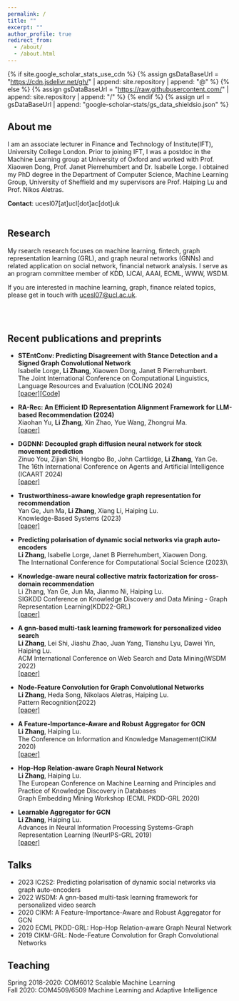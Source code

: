 ```yaml
---
permalink: /
title: ""
excerpt: ""
author_profile: true
redirect_from: 
  - /about/
  - /about.html
---
```


{% if site.google_scholar_stats_use_cdn %}
{% assign gsDataBaseUrl = "https://cdn.jsdelivr.net/gh/" | append: site.repository | append: "@" %}
{% else %}
{% assign gsDataBaseUrl = "https://raw.githubusercontent.com/" | append: site.repository | append: "/" %}
{% endif %}
{% assign url = gsDataBaseUrl | append: "google-scholar-stats/gs_data_shieldsio.json" %}

<span class='anchor' id='about-me'></span>
## **About me**
I am an associate lecturer in Finance and Technology of Institute(IFT),  University College London. Prior to  joining IFT, I was a postdoc in the Machine Learning group at University of Oxford and worked with Prof. Xiaowen Dong, Prof. Janet Pierrehumbert and Dr. Isabelle Lorge. I obtained my PhD degree in the Department of Computer Science, Machine Learning Group, University of Sheffield and my supervisors are Prof. Haiping Lu and Prof. Nikos Aletras. 


**Contact**: ucesl07[at]ucl[dot]ac[dot]uk
<br/>
<br/>
<span class='anchor' id='research'></span>
## **Research**
My rsearch research focuses on machine learning, fintech, graph representation learning (GRL), and graph neural networks (GNNs) and related application on social network, financial network analysis. I serve as an program committee member of KDD, IJCAI, AAAI, ECML, WWW, WSDM.

If you are interested in machine learning, graph, finance related topics, please get in touch with ucesl07@ucl.ac.uk.

<br/>
<br/>

## **Recent publications and preprints**
- **STEntConv: Predicting Disagreement with Stance Detection and a Signed Graph Convolutional Network**\
Isabelle Lorge, **Li Zhang**, Xiaowen Dong, Janet B Pierrehumbert.\
The Joint International Conference on Computational Linguistics, Language Resources and Evaluation (COLING 2024)\
[[paper]](https://arxiv.org/pdf/2403.15885)[[Code]](https://github.com/isabellelorge/contradiction)

- **RA-Rec: An Efficient ID Representation Alignment Framework for LLM-based Recommendation (2024)**\
Xiaohan Yu, **Li Zhang**, Xin Zhao, Yue Wang, Zhongrui Ma.\
[[paper]](https://arxiv.org/pdf/2402.04527)

- **DGDNN: Decoupled graph diffusion neural network for stock movement prediction**\
Zinuo You, Zijian Shi, Hongbo Bo, John Cartlidge, **Li Zhang**, Yan Ge.\
The 16th International Conference on Agents and Artificial Intelligence (ICAART 2024)\
[[paper]](https://arxiv.org/pdf/2401.01846)

- **Trustworthiness-aware knowledge graph representation for recommendation**\
Yan Ge, Jun Ma, **Li Zhang**, Xiang Li, Haiping Lu.\
Knowledge-Based Systems (2023)\
[[paper]](https://www.sciencedirect.com/science/article/pii/S0950705123006159)

- **Predicting polarisation of dynamic social networks via graph auto-encoders**\
**Li Zhang**, Isabelle Lorge, Janet B Pierrehumbert, Xiaowen Dong.\
The International Conference for Computational Social Science (2023)\
<!-- [[paper]](https://www.sciencedirect.com/science/article/pii/S0950705123006159) -->

- **Knowledge-aware neural collective matrix factorization for cross-domain recommendation**\
Li Zhang, Yan Ge, Jun Ma, Jianmo Ni, Haiping Lu.\
SIGKDD Conference on Knowledge Discovery and Data Mining - Graph Representation Learning(KDD22-GRL)\
[[paper]](https://arxiv.org/pdf/2206.13255)

- **A gnn-based multi-task learning framework for personalized video search**\
**Li Zhang**, Lei Shi, Jiashu Zhao, Juan Yang, Tianshu Lyu, Dawei Yin, Haiping Lu.\
ACM International Conference on Web Search and Data Mining(WSDM 2022)\
[[paper]](https://dl.acm.org/doi/pdf/10.1145/3488560.3498507)

- **Node-Feature Convolution for Graph Convolutional Networks**\
**Li Zhang**, Heda Song, Nikolaos Aletras, Haiping Lu.\
Pattern Recognition(2022)\
[[paper]](https://www.sciencedirect.com/science/article/pii/S003132032200142X)

- **A Feature-Importance-Aware and Robust Aggregator for GCN**\
**Li Zhang**, Haiping Lu.\
The Conference on Information and Knowledge Management(CIKM 2020)\
[[paper]](https://dl.acm.org/doi/pdf/10.1145/3340531.3411983)

- **Hop-Hop Relation-aware Graph Neural Network**\
**Li Zhang**, Haiping Lu.\
The European Conference on Machine Learning and Principles and Practice of Knowledge Discovery in Databases\
Graph Embedding Mining Workshop (ECML PKDD-GRL 2020)

- **Learnable Aggregator for GCN**\
**Li Zhang**, Haiping Lu.\
Advances in Neural Information Processing Systems-Graph Representation Learning (NeurIPS-GRL 2019)\
[[paper]](https://dl.acm.org/doi/pdf/10.1145/3340531.3411983)

<!-- <br/>
<br/> -->

## **Talks**
<!-- - Jun. 2021: [Attributed graph alignment](assets/publication/ISIT2021.pdf) at IEEE International Symposium on Information Theory;  -->
- 2023 IC2S2: Predicting polarisation of dynamic social networks via graph auto-encoders
- 2022 WSDM: A gnn-based multi-task learning framework for personalized video search
- 2020 CIKM: A Feature-Importance-Aware and Robust Aggregator for GCN
- 2020 ECML PKDD-GRL: Hop-Hop Relation-aware Graph Neural Network
- 2019 CIKM-GRL: Node-Feature Convolution for Graph Convolutional Networks

## **Teaching**
<!-- - Michaelmas term 2023, Probability and Statistics for Network Analysis -->
Spring 2018-2020: COM6012 Scalable Machine Learning \
Fall 2020: COM4509/6509 Machine Learning and Adaptive Intelligence

<br/>
<br/>
